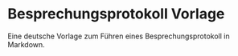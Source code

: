 # Besprechungsprotokoll Vorlage

Eine deutsche Vorlage zum Führen eines Besprechungsprotokoll in Markdown.